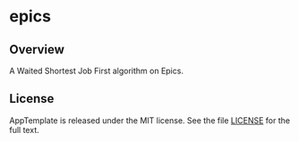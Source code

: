 epics
=========================

## Overview

A Waited Shortest Job First algorithm on Epics.

## License

AppTemplate is released under the MIT license.  See the file [LICENSE](https://raw.github.com/RallyApps/AppTemplate/master/LICENSE) for the full text.
